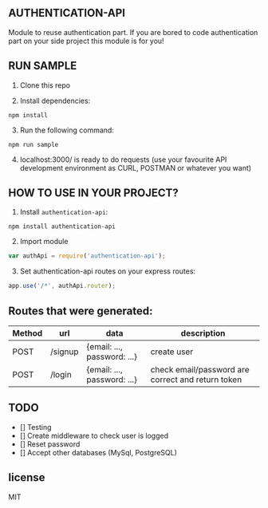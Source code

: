 ## AUTHENTICATION-API

Module to reuse authentication part. If you are bored to code authentication part on your side project this module is for you!


## RUN SAMPLE

1. Clone this repo

2. Install dependencies:

  `npm install`

3. Run the following command:

  `npm run sample`

4. localhost:3000/ is ready to do requests (use your favourite API development environment as CURL, POSTMAN or whatever you want)

## HOW TO USE IN YOUR PROJECT?

1. Install `authentication-api`:

  `npm install authentication-api`

2. Import module

```javascript
var authApi = require('authentication-api');
```

3. Set authentication-api routes on your express routes:

```javascript
app.use('/*', authApi.router);
```

## Routes that were generated:

|Method| url                 | data                              | description                                      |
| ---- |---------------------| ----------------------------------| -------------------------------------------------|
| POST | /signup             | {email: ..., password: ...}       | create user                                      |
| POST | /login              | {email: ..., password: ...}       | check email/password are correct and return token|


## TODO

- [] Testing
- [] Create middleware to check user is logged
- [] Reset password
- [] Accept other databases (MySql, PostgreSQL)

## license

  MIT